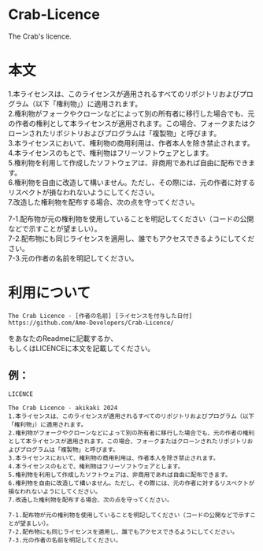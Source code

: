 # Crab-Licence
The Crab's licence.

# 本文
1.本ライセンスは、このライセンスが適用されるすべてのリポジトリおよびプログラム（以下「権利物」）に適用されます。<br>
2.権利物がフォークやクローンなどによって別の所有者に移行した場合でも、元の作者の権利として本ライセンスが適用されます。この場合、フォークまたはクローンされたリポジトリおよびプログラムは「複製物」と呼びます。<br>
3.本ライセンスにおいて、権利物の商用利用は、作者本人を除き禁止されます。<br>
4.本ライセンスのもとで、権利物はフリーソフトウェアとします。<br>
5.権利物を利用して作成したソフトウェアは、非商用であれば自由に配布できます。<br>
6.権利物を自由に改造して構いません。ただし、その際には、元の作者に対するリスペクトが損なわれないようにしてください。<br>
7.改造した権利物を配布する場合、次の点を守ってください。<br>

7-1.配布物が元の権利物を使用していることを明記してください（コードの公開などで示すことが望ましい）。<br>
7-2.配布物にも同じライセンスを適用し、誰でもアクセスできるようにしてください。<br>
7-3.元の作者の名前を明記してください。<br>

# 利用について
```
The Crab Licence - [作者の名前] [ライセンスを付与した日付]
https://github.com/Ame-Developers/Crab-Licence/
```
をあなたのReadmeに記載するか、<br>
もしくはLICENCEに本文を記載してください。

## 例：
`LICENCE`
```
The Crab Licence - akikaki 2024
1.本ライセンスは、このライセンスが適用されるすべてのリポジトリおよびプログラム（以下「権利物」）に適用されます。
2.権利物がフォークやクローンなどによって別の所有者に移行した場合でも、元の作者の権利として本ライセンスが適用されます。この場合、フォークまたはクローンされたリポジトリおよびプログラムは「複製物」と呼びます。
3.本ライセンスにおいて、権利物の商用利用は、作者本人を除き禁止されます。
4.本ライセンスのもとで、権利物はフリーソフトウェアとします。
5.権利物を利用して作成したソフトウェアは、非商用であれば自由に配布できます。
6.権利物を自由に改造して構いません。ただし、その際には、元の作者に対するリスペクトが損なわれないようにしてください。
7.改造した権利物を配布する場合、次の点を守ってください。

7-1.配布物が元の権利物を使用していることを明記してください（コードの公開などで示すことが望ましい）。
7-2.配布物にも同じライセンスを適用し、誰でもアクセスできるようにしてください。
7-3.元の作者の名前を明記してください。
```

